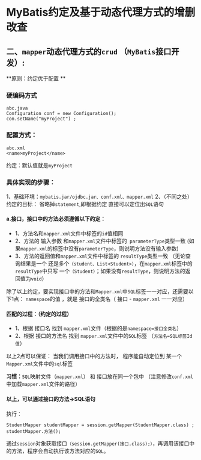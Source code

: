 # MyBatis约定及基于动态代理方式的增删改查

## 二、`mapper`动态代理方式的`crud` （`MyBatis`接口开发）:


**原则：约定优于配置 **

### 硬编码方式



```
abc.java
Configuration conf = new Configuration();
con.setName("myProject") ;
```

### 配置方式：



```
abc.xml   
<name>myProject</name>
```



约定：默认值就是`myProject`



### 具体实现的步骤：

1、基础环境：`mybatis.jar/ojdbc.jar、conf.xml、mapper.xml`
2、（不同之处）
​	约定的目标： 省略掉`statement`,即根据约定 直接可以定位出`SQL`语句
#### a.接口，接口中的方法必须遵循以下约定：
- 1、方法名和`mapper.xml`文件中标签的`id`值相同
- 2、方法的 输入参数 和`mapper.xml`文件中标签的` parameterType`类型一致 (如果`mapper.xml`的标签中没有`parameterType`，则说明方法没有输入参数)
- 3、方法的返回值和`mapper.xml`文件中标签的 `resultType`类型一致 （无论查询结果是一个 还是多个`（student、List<Student>）`，在`mapper.xml`标签中的`resultType`中只写 一个`（Student）`；如果没有`resultType`，则说明方法的返回值为`void`）

除了以上约定，要实现接口中的方法和`Mapper.xml`中`SQL`标签一一对应，还需要以下1点：
`namespace`的值 ，就是 接口的全类名（ 接口 - `mapper.xml` 一一对应）


#### 匹配的过程：（约定的过程）
- 1、根据 接口名 找到 `mapper.xml`文件（根据的是`namespace=接口全类名`）
- 2、根据 接口的方法名 找到 `mapper.xml`文件中的`SQL`标签 （`方法名=SQL标签Id值`）

以上2点可以保证： 当我们调用接口中的方法时，
程序能自动定位到 某一个`Mapper.xml`文件中的`sql`标签



**习惯：**`SQL`映射文件（`mapper.xml`） 和 接口放在同一个包中 （注意修改`conf.xml`中加载`mapper.xml`文件的路径）




#### 以上，可以通过接口的方法->SQL语句

执行：

```
StudentMapper studentMapper = session.getMapper(StudentMapper.class) ;
studentMapper.方法();
```

通过`session`对象获取接口`（session.getMapper(接口.class);）`，再调用该接口中的方法，程序会自动执行该方法对应的`SQL`。